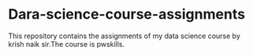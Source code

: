 # Dara-science-course-assignments
This repository contains the assignments of my data science course by krish naik sir.The course is pwskills.
